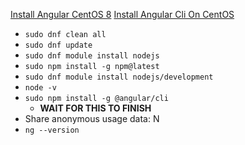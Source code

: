 [Install Angular CentOS 8](https://idroot.us/install-angular-centos-8/)
[Install Angular Cli On CentOS](https://tecadmin.net/install-angular-cli-on-centos/)
* `sudo dnf clean all`
* `sudo dnf update`
* `sudo dnf module install nodejs`
* `sudo npm install -g npm@latest`
* `sudo dnf module install nodejs/development`
* `node -v`
* `sudo npm install -g @angular/cli`
  * **WAIT FOR THIS TO FINISH**
* Share anonymous usage data: N
* `ng --version`
